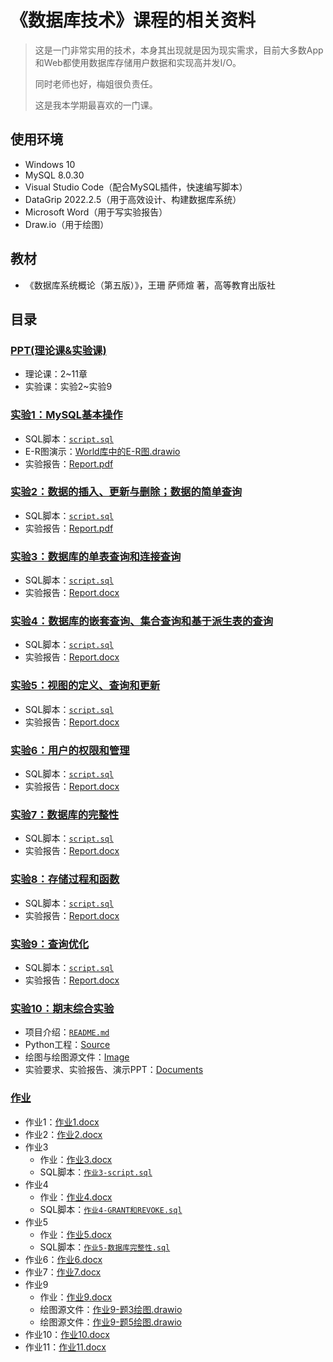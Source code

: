 # 《数据库技术》课程的相关资料

> 这是一门非常实用的技术，本身其出现就是因为现实需求，目前大多数App和Web都使用数据库存储用户数据和实现高并发I/O。
>
> 同时老师也好，梅姐很负责任。
>
> 这是我本学期最喜欢的一门课。

## 使用环境

* Windows 10
* MySQL 8.0.30
* Visual Studio Code（配合MySQL插件，快速编写脚本）
* DataGrip 2022.2.5（用于高效设计、构建数据库系统）
* Microsoft Word（用于写实验报告）
* Draw.io（用于绘图）

## 教材

* 《数据库系统概论（第五版）》，王珊 萨师煊 著，高等教育出版社

## 目录

### [PPT(理论课&实验课)](https://www.aliyundrive.com/s/gS4mQwpZcwQ)

* 理论课：2~11章
* 实验课：实验2~实验9

### [实验1：MySQL基本操作](./实验1/)

* SQL脚本：[`script.sql`](./实验1/script.sql)
* E-R图演示：[World库中的E-R图.drawio](./实验1/World库中的E-R图.drawio)
* 实验报告：[Report.pdf](./实验1/Report.pdf)

### [实验2：数据的插入、更新与删除；数据的简单查询](./实验2/)

* SQL脚本：[`script.sql`](./实验2/script.sql)
* 实验报告：[Report.pdf](./实验2/Report.pdf)

### [实验3：数据库的单表查询和连接查询](./实验3/)

* SQL脚本：[`script.sql`](./实验3/script.sql)
* 实验报告：[Report.docx](./实验3/Report.docx)

### [实验4：数据库的嵌套查询、集合查询和基于派生表的查询](./实验4/)

* SQL脚本：[`script.sql`](./实验4/script.sql)
* 实验报告：[Report.docx](./实验4/Report.docx)

### [实验5：视图的定义、查询和更新](./实验5/)

* SQL脚本：[`script.sql`](./实验5/script.sql)
* 实验报告：[Report.docx](./实验5/Report.docx)

### [实验6：用户的权限和管理](./实验6/)

* SQL脚本：[`script.sql`](./实验6/script.sql)
* 实验报告：[Report.docx](./实验6/Report.docx)

### [实验7：数据库的完整性](./实验7/)

* SQL脚本：[`script.sql`](./实验7/script.sql)
* 实验报告：[Report.docx](./实验7/Report.docx)

### [实验8：存储过程和函数](./实验8/)

* SQL脚本：[`script.sql`](./实验8/script.sql)
* 实验报告：[Report.docx](./实验8/Report.docx)

### [实验9：查询优化](./实验9/)

* SQL脚本：[`script.sql`](./实验9/script.sql)
* 实验报告：[Report.docx](./实验9/Report.docx)

### [实验10：期末综合实验](./实验10-期末综合实验/)

* 项目介绍：[`README.md`](./实验10-期末综合实验/README.md)
* Python工程：[Source](./实验10-期末综合实验/Source/)
* 绘图与绘图源文件：[Image](./实验10-期末综合实验/Image/)
* 实验要求、实验报告、演示PPT：[Documents](./实验10-期末综合实验/Documents/)

### [作业](./作业/)

* 作业1：[作业1.docx](./作业/作业1.docx)
* 作业2：[作业2.docx](./作业/作业2.docx)
* 作业3
  * 作业：[作业3.docx](./作业/作业3.docx)
  * SQL脚本：[`作业3-script.sql`](./作业/作业3-script.sql)
* 作业4
  * 作业：[作业4.docx](./作业/作业4.docx)
  * SQL脚本：[`作业4-GRANT和REVOKE.sql`](./作业/作业4-GRANT和REVOKE.sql)
* 作业5
  * 作业：[作业5.docx](./作业/作业5.docx)
  * SQL脚本：[`作业5-数据库完整性.sql`](./作业/作业5-数据库完整性.sql)
* 作业6：[作业6.docx](./作业/作业6.docx)
* 作业7：[作业7.docx](./作业/作业7.docx)
* 作业9
  * 作业：[作业9.docx](./作业/作业9.docx)
  * 绘图源文件：[作业9-题3绘图.drawio](./作业/作业9-题3绘图.drawio)
  * 绘图源文件：[作业9-题5绘图.drawio](./作业/作业9-题5绘图.drawio)
* 作业10：[作业10.docx](./作业/作业10.docx)
* 作业11：[作业11.docx](./作业/作业11.docx)
